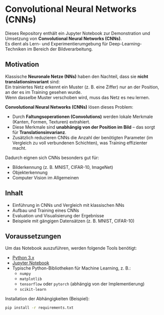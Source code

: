 # Convolutional Neural Networks (CNNs)

Dieses Repository enthält ein Jupyter Notebook zur Demonstration und Umsetzung von **Convolutional Neural Networks (CNNs)**.  
Es dient als Lern- und Experimentierumgebung für Deep-Learning-Techniken im Bereich der Bildverarbeitung.

## Motivation

Klassische **Neuronale Netze (NNs)** haben den Nachteil, dass sie **nicht translationsinvariant** sind:  
Ein trainiertes Netz erkennt ein Muster (z. B. eine Ziffer) nur an der Position, an der es im Training gesehen wurde.  
Wenn dasselbe Muster verschoben wird, muss das Netz es neu lernen.  

**Convolutional Neural Networks (CNNs)** lösen dieses Problem:  
- Durch **Faltungsoperationen (Convolutions)** werden lokale Merkmale (Kanten, Formen, Texturen) extrahiert.  
- Diese Merkmale sind **unabhängig von der Position im Bild** – das sorgt für **Translationsinvarianz**.  
- Zusätzlich reduzieren CNNs die Anzahl der benötigten Parameter (im Vergleich zu voll verbundenen Schichten), was Training effizienter macht.  

Dadurch eignen sich CNNs besonders gut für:
- Bilderkennung (z. B. MNIST, CIFAR-10, ImageNet)  
- Objekterkennung  
- Computer Vision im Allgemeinen  

## Inhalt
- Einführung in CNNs und Vergleich mit klassischen NNs
- Aufbau und Training eines CNNs
- Evaluation und Visualisierung der Ergebnisse
- Beispiele mit gängigen Datensätzen (z. B. MNIST, CIFAR-10)

## Voraussetzungen
Um das Notebook auszuführen, werden folgende Tools benötigt:

- [Python 3.x](https://www.python.org/)
- [Jupyter Notebook](https://jupyter.org/)
- Typische Python-Bibliotheken für Machine Learning, z. B.:
  - `numpy`
  - `matplotlib`
  - `tensorflow` oder `pytorch` (abhängig von der Implementierung)
  - `scikit-learn`

Installation der Abhängigkeiten (Beispiel):
```bash
pip install -r requirements.txt
